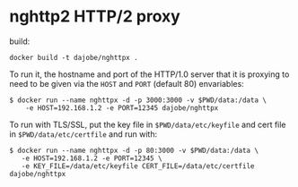 nghttp2 HTTP/2 proxy
====================

build:

    docker build -t dajobe/nghttpx .

To run it, the hostname and port of the HTTP/1.0 server that it is
proxying to need to be given via the `HOST` and `PORT` (default 80)
envariables:

    $ docker run --name nghttpx -d -p 3000:3000 -v $PWD/data:/data \
        -e HOST=192.168.1.2 -e PORT=12345 dajobe/nghttpx

To run with TLS/SSL, put the key file in `$PWD/data/etc/keyfile` and
cert file in `$PWD/data/etc/certfile` and run with:

    $ docker run --name nghttpx -d -p 80:3000 -v $PWD/data:/data \
       -e HOST=192.168.1.2 -e PORT=12345 \
       -e KEY_FILE=/data/etc/keyfile CERT_FILE=/data/etc/certfile dajobe/nghttpx
